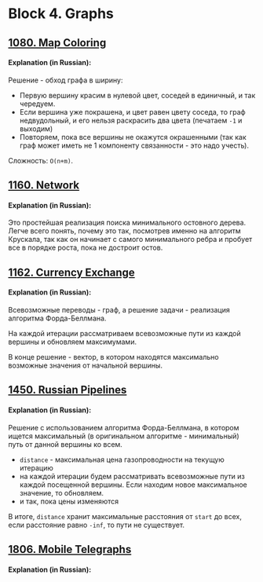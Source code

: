 # Block 4. Graphs
## [1080. Map Coloring](https://acm.timus.ru/problem.aspx?space=1&num=1080&locale=en)

#### Explanation (in Russian):

Решение - обход графа в ширину:
* Первую вершину красим в нулевой цвет, соседей в единичный, и так чередуем.
* Если вершина уже покрашена, и цвет равен цвету соседа, то граф недвудольный, и его нельзя раскрасить два цвета (печатаем `-1` и выходим)
* Повторяем, пока все вершины не окажутся окрашенными (так как граф может иметь не 1 компоненту связанности - это надо учесть).

Сложность: `O(n+m)`.

## [1160. Network](https://acm.timus.ru/problem.aspx?space=1&num=1160&locale=en)
  
#### Explanation (in Russian):

Это простейшая реализация поиска минимального остовного дерева. Легче всего понять, почему это так, посмотрев именно на алгоритм Крускала, так как он начинает с самого минимального ребра и пробует все в порядке роста, пока не достроит остов.
  
  
## [1162. Currency Exchange](https://acm.timus.ru/problem.aspx?space=1&num=1162&locale=en)

#### Explanation (in Russian):

Всевозможные переводы - граф, а решение задачи - реализация алгоритма Форда-Беллмана.

На каждой итерации рассматриваем всевозможные пути из каждой вершины и обновляем максимумами. 

В конце решение - вектор, в котором находятся максимально возможные значения от начальной вершины.


## [1450. Russian Pipelines](https://acm.timus.ru/problem.aspx?space=1&num=1450&locale=en)

#### Explanation (in Russian):
Решение с использованием алгоритма Форда-Беллмана, в котором ищется максимальный (в оригинальном алгоритме - минимальный) путь от данной вершины ко всем.

* `distance` - максимальная цена газопроводности на текущую итерацию
* на каждой итерации будем рассматривать всевозможные пути из каждой посещенной вершины. Если находим новое максимальное значение, то обновляем.
* и так, пока цены изменяются

В итоге, `distance` хранит максимальные расстояния от `start` до всех, если расстояние равно `-inf`, то пути не существует.


## [1806. Mobile Telegraphs](https://acm.timus.ru/problem.aspx?space=1&num=1806&locale=en)

#### Explanation (in Russian):



